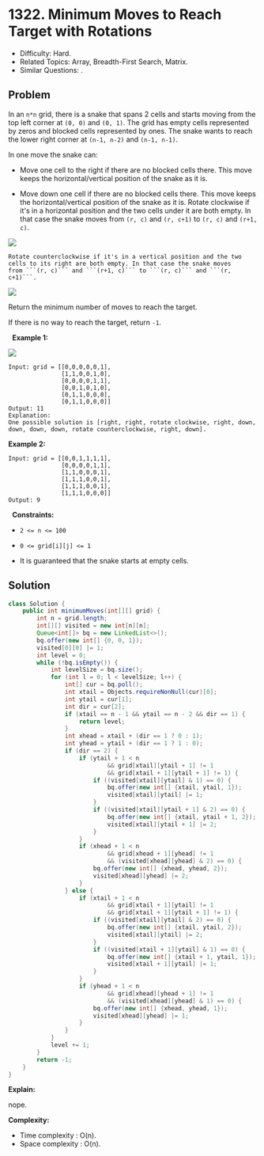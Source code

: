 # 1322. Minimum Moves to Reach Target with Rotations

- Difficulty: Hard.
- Related Topics: Array, Breadth-First Search, Matrix.
- Similar Questions: .

## Problem

In an ```n*n``` grid, there is a snake that spans 2 cells and starts moving from the top left corner at ```(0, 0)``` and ```(0, 1)```. The grid has empty cells represented by zeros and blocked cells represented by ones. The snake wants to reach the lower right corner at ```(n-1, n-2)``` and ```(n-1, n-1)```.

In one move the snake can:


	
- Move one cell to the right if there are no blocked cells there. This move keeps the horizontal/vertical position of the snake as it is.
	
- Move down one cell if there are no blocked cells there. This move keeps the horizontal/vertical position of the snake as it is.
	Rotate clockwise if it's in a horizontal position and the two cells under it are both empty. In that case the snake moves from ```(r, c)``` and ```(r, c+1)``` to ```(r, c)``` and ```(r+1, c)```.
	
![](https://assets.leetcode.com/uploads/2019/09/24/image-2.png)

	Rotate counterclockwise if it's in a vertical position and the two cells to its right are both empty. In that case the snake moves from ```(r, c)``` and ```(r+1, c)``` to ```(r, c)``` and ```(r, c+1)```.
	
![](https://assets.leetcode.com/uploads/2019/09/24/image-1.png)



Return the minimum number of moves to reach the target.

If there is no way to reach the target, return ```-1```.

 
**Example 1:**


![](https://assets.leetcode.com/uploads/2019/09/24/image.png)


```
Input: grid = [[0,0,0,0,0,1],
               [1,1,0,0,1,0],
               [0,0,0,0,1,1],
               [0,0,1,0,1,0],
               [0,1,1,0,0,0],
               [0,1,1,0,0,0]]
Output: 11
Explanation:
One possible solution is [right, right, rotate clockwise, right, down, down, down, down, rotate counterclockwise, right, down].
```

**Example 2:**

```
Input: grid = [[0,0,1,1,1,1],
               [0,0,0,0,1,1],
               [1,1,0,0,0,1],
               [1,1,1,0,0,1],
               [1,1,1,0,0,1],
               [1,1,1,0,0,0]]
Output: 9
```

 
**Constraints:**


	
- ```2 <= n <= 100```
	
- ```0 <= grid[i][j] <= 1```
	
- It is guaranteed that the snake starts at empty cells.



## Solution

```java
class Solution {
    public int minimumMoves(int[][] grid) {
        int n = grid.length;
        int[][] visited = new int[n][n];
        Queue<int[]> bq = new LinkedList<>();
        bq.offer(new int[] {0, 0, 1});
        visited[0][0] |= 1;
        int level = 0;
        while (!bq.isEmpty()) {
            int levelSize = bq.size();
            for (int l = 0; l < levelSize; l++) {
                int[] cur = bq.poll();
                int xtail = Objects.requireNonNull(cur)[0];
                int ytail = cur[1];
                int dir = cur[2];
                if (xtail == n - 1 && ytail == n - 2 && dir == 1) {
                    return level;
                }
                int xhead = xtail + (dir == 1 ? 0 : 1);
                int yhead = ytail + (dir == 1 ? 1 : 0);
                if (dir == 2) {
                    if (ytail + 1 < n
                            && grid[xtail][ytail + 1] != 1
                            && grid[xtail + 1][ytail + 1] != 1) {
                        if ((visited[xtail][ytail] & 1) == 0) {
                            bq.offer(new int[] {xtail, ytail, 1});
                            visited[xtail][ytail] |= 1;
                        }
                        if ((visited[xtail][ytail + 1] & 2) == 0) {
                            bq.offer(new int[] {xtail, ytail + 1, 2});
                            visited[xtail][ytail + 1] |= 2;
                        }
                    }
                    if (xhead + 1 < n
                            && grid[xhead + 1][yhead] != 1
                            && (visited[xhead][yhead] & 2) == 0) {
                        bq.offer(new int[] {xhead, yhead, 2});
                        visited[xhead][yhead] |= 2;
                    }
                } else {
                    if (xtail + 1 < n
                            && grid[xtail + 1][ytail] != 1
                            && grid[xtail + 1][ytail + 1] != 1) {
                        if ((visited[xtail][ytail] & 2) == 0) {
                            bq.offer(new int[] {xtail, ytail, 2});
                            visited[xtail][ytail] |= 2;
                        }
                        if ((visited[xtail + 1][ytail] & 1) == 0) {
                            bq.offer(new int[] {xtail + 1, ytail, 1});
                            visited[xtail + 1][ytail] |= 1;
                        }
                    }
                    if (yhead + 1 < n
                            && grid[xhead][yhead + 1] != 1
                            && (visited[xhead][yhead] & 1) == 0) {
                        bq.offer(new int[] {xhead, yhead, 1});
                        visited[xhead][yhead] |= 1;
                    }
                }
            }
            level += 1;
        }
        return -1;
    }
}
```

**Explain:**

nope.

**Complexity:**

* Time complexity : O(n).
* Space complexity : O(n).
